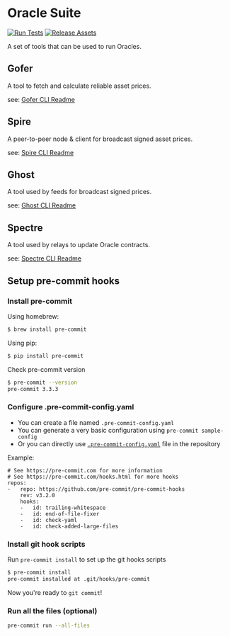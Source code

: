 # Oracle Suite

[![Run Tests](https://github.com/chronicleprotocol/oracle-suite/actions/workflows/test.yml/badge.svg)](https://github.com/chronicleprotocol/oracle-suite/actions/workflows/test.yml)
[![Release Assets](https://github.com/chronicleprotocol/oracle-suite/actions/workflows/release.yml/badge.svg)](https://github.com/chronicleprotocol/oracle-suite/actions/workflows/release.yml)

A set of tools that can be used to run Oracles.

## Gofer

A tool to fetch and calculate reliable asset prices.

see: [Gofer CLI Readme](cmd/gofer/README.md)

## Spire

A peer-to-peer node & client for broadcast signed asset prices.

see: [Spire CLI Readme](cmd/spire/README.md)

## Ghost

A tool used by feeds for broadcast signed prices.

see: [Ghost CLI Readme](cmd/ghost/README.md)

## Spectre

A tool used by relays to update Oracle contracts.

see: [Spectre CLI Readme](cmd/spectre/README.md)


## Setup pre-commit hooks

### Install pre-commit

Using homebrew:
```bash
$ brew install pre-commit
```

Using pip:
```bash
$ pip install pre-commit
```

Check pre-commit version
```bash
$ pre-commit --version
pre-commit 3.3.3
```

### Configure .pre-commit-config.yaml
- You can create a file named `.pre-commit-config.yaml`
- You can generate a very basic configuration using `pre-commit sample-config`
- Or you can directly use [`.pre-commit-config.yaml`](https://github.com/chronicleprotocol/oracle-suite/.pre-commit-hooks.yaml) file in the repository

Example:
```editorconfig
# See https://pre-commit.com for more information
# See https://pre-commit.com/hooks.html for more hooks
repos:
-   repo: https://github.com/pre-commit/pre-commit-hooks
    rev: v3.2.0
    hooks:
    -   id: trailing-whitespace
    -   id: end-of-file-fixer
    -   id: check-yaml
    -   id: check-added-large-files
```

### Install git hook scripts
Run `pre-commit install` to set up the git hooks scripts
```bash
$ pre-commit install
pre-commit installed at .git/hooks/pre-commit
```

Now you're ready to `git commit`!

### Run all the files (optional)
```bash
pre-commit run --all-files
```
